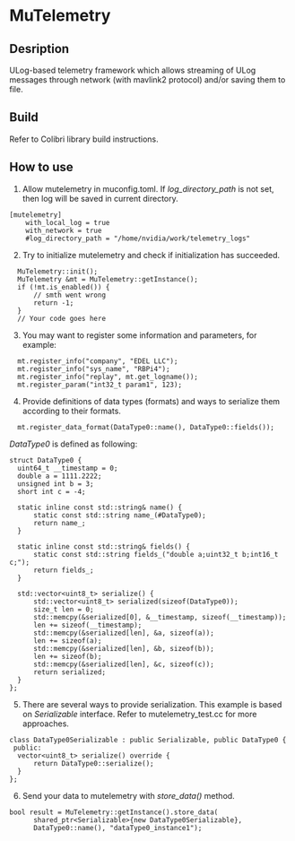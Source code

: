 #  MuTelemetry

## Desription
ULog-based telemetry framework which allows streaming of ULog messages through network (with mavlink2 protocol) and/or saving them to file.

## Build
Refer to Colibri library build instructions.

## How to use
1. Allow mutelemetry in muconfig.toml. If *log_directory_path* is not set, then log will be saved in current directory.
```
[mutelemetry]
    with_local_log = true
    with_network = true
    #log_directory_path = "/home/nvidia/work/telemetry_logs"
```
2. Try to initialize mutelemetry and check if initialization has succeeded.
```
  MuTelemetry::init();
  MuTelemetry &mt = MuTelemetry::getInstance();
  if (!mt.is_enabled()) {
      // smth went wrong
	  return -1;
  }
  // Your code goes here
```
3.  You may want to register some information and parameters, for example:
```
  mt.register_info("company", "EDEL LLC");
  mt.register_info("sys_name", "RBPi4");
  mt.register_info("replay", mt.get_logname());
  mt.register_param("int32_t param1", 123);
```
4. Provide definitions of data types (formats) and ways to serialize them according to their formats. 
```
  mt.register_data_format(DataType0::name(), DataType0::fields());
```
   *DataType0* is defined as following:
```
struct DataType0 {
  uint64_t __timestamp = 0;
  double a = 1111.2222;
  unsigned int b = 3;
  short int c = -4;
  
  static inline const std::string& name() {
	  static const std::string name_(#DataType0);
	  return name_;
  }

  static inline const std::string& fields() {
	  static const std::string fields_("double a;uint32_t b;int16_t c;");
	  return fields_;
  }
  
  std::vector<uint8_t> serialize() {
	  std::vector<uint8_t> serialized(sizeof(DataType0));
	  size_t len = 0;
	  std::memcpy(&serialized[0], &__timestamp, sizeof(__timestamp));
	  len += sizeof(__timestamp);
	  std::memcpy(&serialized[len], &a, sizeof(a));
	  len += sizeof(a);
	  std::memcpy(&serialized[len], &b, sizeof(b));
	  len += sizeof(b);
	  std::memcpy(&serialized[len], &c, sizeof(c));
	  return serialized;
  }
};
```
5. There are several ways to provide serialization. This example is based on *Serializable* interface. Refer to mutelemetry_test.cc for more approaches.
```
class DataType0Serializable : public Serializable, public DataType0 {
 public:
  vector<uint8_t> serialize() override {
	  return DataType0::serialize();
  }
};
```
6. Send your data to mutelemetry with *store_data()* method.
```
bool result = MuTelemetry::getInstance().store_data(
	  shared_ptr<Serializable>{new DataType0Serializable},
	  DataType0::name(), "dataType0_instance1");
```
